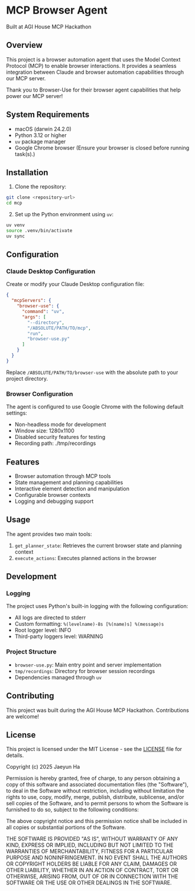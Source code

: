 # MCP Browser Agent

Built at AGI House MCP Hackathon

## Overview

This project is a browser automation agent that uses the Model Context Protocol (MCP) to enable browser interactions. It provides a seamless integration between Claude and browser automation capabilities through our MCP server. 

Thank you to Browser-Use for their browser agent capabilities that help power our MCP server!

## System Requirements

- macOS (darwin 24.2.0)
- Python 3.12 or higher
- `uv` package manager
- Google Chrome browser (Ensure your browser is closed before running task(s).)

## Installation

1. Clone the repository:
```bash
git clone <repository-url>
cd mcp
```

2. Set up the Python environment using `uv`:
```bash
uv venv
source .venv/bin/activate
uv sync
```

## Configuration

### Claude Desktop Configuration

Create or modify your Claude Desktop configuration file:

```json
{
  "mcpServers": {
    "browser-use": {
      "command": "uv",
      "args": [
        "--directory",
        "/ABSOLUTE/PATH/TO/mcp",
        "run",
        "browser-use.py"
      ]
    }
  }
}
```

Replace `/ABSOLUTE/PATH/TO/browser-use` with the absolute path to your project directory.

### Browser Configuration

The agent is configured to use Google Chrome with the following default settings:
- Non-headless mode for development
- Window size: 1280x1100
- Disabled security features for testing
- Recording path: ./tmp/recordings

## Features

- Browser automation through MCP tools
- State management and planning capabilities
- Interactive element detection and manipulation
- Configurable browser contexts
- Logging and debugging support

## Usage

The agent provides two main tools:

1. `get_planner_state`: Retrieves the current browser state and planning context
2. `execute_actions`: Executes planned actions in the browser

## Development

### Logging

The project uses Python's built-in logging with the following configuration:
- All logs are directed to stderr
- Custom formatting: `%(levelname)-8s [%(name)s] %(message)s`
- Root logger level: INFO
- Third-party loggers level: WARNING

### Project Structure

- `browser-use.py`: Main entry point and server implementation
- `tmp/recordings`: Directory for browser session recordings
- Dependencies managed through `uv`

## Contributing

This project was built during the AGI House MCP Hackathon. Contributions are welcome!

## License

This project is licensed under the MIT License - see the [LICENSE](LICENSE) file for details.

Copyright (c) 2025 Jaeyun Ha

Permission is hereby granted, free of charge, to any person obtaining a copy of this software and associated documentation files (the "Software"), to deal in the Software without restriction, including without limitation the rights to use, copy, modify, merge, publish, distribute, sublicense, and/or sell copies of the Software, and to permit persons to whom the Software is furnished to do so, subject to the following conditions:

The above copyright notice and this permission notice shall be included in all copies or substantial portions of the Software.

THE SOFTWARE IS PROVIDED "AS IS", WITHOUT WARRANTY OF ANY KIND, EXPRESS OR IMPLIED, INCLUDING BUT NOT LIMITED TO THE WARRANTIES OF MERCHANTABILITY, FITNESS FOR A PARTICULAR PURPOSE AND NONINFRINGEMENT. IN NO EVENT SHALL THE AUTHORS OR COPYRIGHT HOLDERS BE LIABLE FOR ANY CLAIM, DAMAGES OR OTHER LIABILITY, WHETHER IN AN ACTION OF CONTRACT, TORT OR OTHERWISE, ARISING FROM, OUT OF OR IN CONNECTION WITH THE SOFTWARE OR THE USE OR OTHER DEALINGS IN THE SOFTWARE.